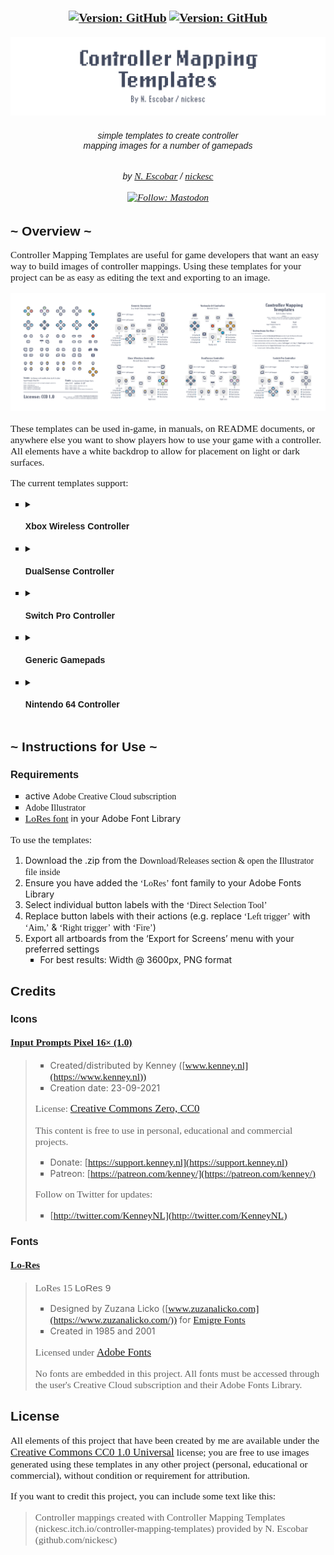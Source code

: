 <div style="display: none">
  <style>
    @import url("https://use.typekit.net/fjd7aat.css");
    h1, h2, h3, h4, h5, h6 {
      font-family: "lores-15-bold-alt-oakland", sans-serif;
    }
    div, p, a {
      font-family: "lores-15-narrow";
      font-size: 1.1em
    }
    code, .cme {
      font-family: "lores-9-narrow", sans-serif;
      font-weight: bold;
      font-size: .8em
    }
    .lores15bold, a {
      font-family: "lores-15";
    }
    .lores15{
      font-family: "lores-15-narrow";
    }
    .lores9 {
      font-family: "lores-9-wide", sans-serif;
    }
    ul {
      list-style-type: square;
    }
  </style>
</div>

<h3 align="center" >
  <!--
  mods color: #1998ca
  fabric color: #dbb69b
  modrinth color: #1bd96a
  github color: brightgreen
  sodium color: #83cc72
  minecraft color: #00AA00
  label color: #505050
  discord color: #5865F2
  mastodon color: #6364FF
  -->

  <div>
    <a href="https://nickesc.itch.io/controller-mapping-templates"><img alt="Version: GitHub" src="https://img.shields.io/badge/dynamic/json?url=https%3A%2F%2Fgithub.com%2Fnickesc%2Fcontroller-mapping-templates%2Fraw%2Frefs%2Fheads%2Fmain%2Fpackage.json&query=%24.version&style=for-the-badge&logo=itch.io&label=itch.io&labelColor=%23505050&color=%23fa5c5c"></a>
    <a href="https://github.com/nickesc/controller-mapping-templates"><img alt="Version: GitHub" src="https://img.shields.io/github/last-commit/nickesc/controller-mapping-templates?display_timestamp=committer&style=for-the-badge&logo=github&label=Latest&labelColor=%23505050&color=brightgreen"></a>
  </div>
  <br>
  <img src="docs/img/Banner.png" alt="Controller Mapping Templates by N. Escobar / Nickesc">
  <h6 align="center">
    simple templates to create controller<br>
    mapping images for a number of gamepads
  </h6>
  <h6 align="center">
    by <a href="https://nickesc.github.io">N. Escobar</a> / <a href="https://github.com/nickesc">nickesc</a>
    <br><br>
    <a href="https://infosec.exchange/@nickesc"><img alt="Follow: Mastodon" src="https://img.shields.io/mastodon/follow/109578095057040584?domain=infosec.exchange&style=for-the-badge&logo=mastodon&label=Follow&labelColor=%23505050&color=%236364FF"></a>
  </h6>
  
</h3>


## ~ Overview ~

<span class="lores15bold">Controller Mapping Templates</span> are useful for game developers that want an easy way to build images of controller mappings. Using these templates for your project can be as easy as editing the text and exporting to an image.

![Overview](docs/img/Overview.png)

These templates can be used in-game, in manuals, on README documents, or anywhere else you want to show players how to use your game with a controller. All elements have a white backdrop to allow for placement on light or dark surfaces.

The current templates support:
- <details><summary><h4>Xbox Wireless Controller</h4></summary><img src="docs/img/mappings/Xbox Wireless Controller.png" alt="Xbox Wireless Controller Mapping" width=60%></details>
- <details><summary><h4>DualSense Controller</h4></summary><img src="docs/img/mappings/DualSense Controller.png" alt="DualSense Controller Mapping" width=60%></details>
- <details><summary><h4>Switch Pro Controller</h4></summary><img src="docs/img/mappings/Switch Pro Controller.png" alt="Switch Pro Controller Mapping" width=60%></details>
- <details><summary><h4>Generic Gamepads</h4></summary><img src="docs/img/mappings/Generic Gamepad.png" alt="Generic Gamepad Mapping" width=60%></details>
- <details><summary><h4>Nintendo 64 Controller</h4></summary><img src="docs/img/mappings/Nintendo 64 Controller.png" alt="Nintendo 64 Controller Mapping" width=60%></details>



## ~ Instructions for Use ~

### Requirements
- active <span class="lores15bold">Adobe Creative Cloud subscription</span>
- <span class="lores15bold">Adobe Illustrator</span>
- [LoRes font](https://fonts.adobe.com/fonts/lo-res) in your Adobe Font Library

To use the templates:
1. Download the .zip from the <span class="lores15bold">Download/Releases section & open the Illustrator file inside
2. Ensure you have added the <span class="lores15bold">‘LoRes’</span> font family to your Adobe Fonts Library
3. Select individual button labels with the <span class="lores15bold">‘Direct Selection Tool’</span> 
4. Replace button labels with their actions (e.g. replace <span class="lores15bold">‘Left trigger’</span> with <span class="lores15bold">‘Aim,’</span> & <span class="lores15bold">‘Right trigger’</span> with <span class="lores15bold">‘Fire’</span>)
5. Export all artboards from the </span>‘Export for Screens’</span> menu with your preferred settings 
   - For best results: Width @ 3600px, PNG format

## Credits

### Icons

#### [Input Prompts Pixel 16× (1.0)](https://kenney-assets.itch.io/input-prompts-pixel-16)
> - Created/distributed by Kenney ([www.kenney.nl](https://www.kenney.nl))
> - Creation date: 23-09-2021
> 
> License: [Creative Commons Zero, CC0](http://creativecommons.org/publicdomain/zero/1.0/)
>
> This content is free to use in personal, educational and commercial projects.
>
> - Donate:   [https://support.kenney.nl](https://support.kenney.nl)
> - Patreon:  [https://patreon.com/kenney/](https://patreon.com/kenney/)
>
> Follow on Twitter for updates:
> - [http://twitter.com/KenneyNL](http://twitter.com/KenneyNL)

### Fonts

#### [Lo-Res](https://fonts.adobe.com/fonts/lo-res)
> <span class="lores15">LoRes 15</span> <span class="lores9">LoRes 9</span>
> - Designed by Zuzana Licko ([www.zuzanalicko.com](https://www.zuzanalicko.com/)) for [Emigre Fonts](https://www.emigre.com/)
> - Created in 1985 and 2001
>
> Licensed under [Adobe Fonts](https://helpx.adobe.com/fonts/using/font-licensing.html)
>
> No fonts are embedded in this project. All fonts must be accessed through the user's Creative Cloud subscription and their Adobe Fonts Library.


## License

All elements of this project that have been created by me are available under the [Creative Commons CC0 1.0 Universal](/LICENSE) license; you are free to use images generated using these templates in any other project (personal, educational or commercial), without condition or requirement for attribution.

If you <span class="lores15bold">want</span> to credit this project, you can include some text like this:
> Controller mappings created with Controller Mapping Templates (nickesc.itch.io/controller-mapping-templates) provided by N. Escobar (github.com/nickesc)
